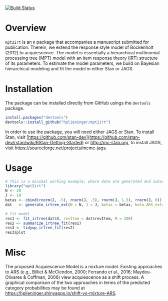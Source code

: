 
<!-- README.md is generated from README.Rmd. Please edit that file -->
[![Build Status](https://travis-ci.org/hplieninger/mpt2irt.svg?branch=master)](https://travis-ci.org/hplieninger/mpt2irt)

Overview
========

`mpt2irt` is an `R` package that accompanies a manuscript submitted for publication. Therein, we extend the response style model of Böckenholt (2012) to acquiescence. The model is essentially a hierarchical multinomial processing tree (MPT) model with an item response theory (IRT) structure of its parameters. To estimate the model parameters, we build on Bayesian hierarchical modeling and fit the model in either Stan or JAGS.

Installation
============

The package can be installed directly from GitHub usings the `devtools` package.

``` r
install.packages("devtools")
devtools::install_github("hplieninger/mpt2irt")
```

In order to use the package, you will need either JAGS or Stan. To install Stan, visit [https://github.com/stan-dev](https://github.com/stan-dev/rstan/wiki/RStan-Getting-Started) or <http://mc-stan.org>, to install JAGS, visit <https://sourceforge.net/projects/mcmc-jags>.

Usage
=====

``` r
# This is a minimal working example, where data are generated and subsequently fit.
library("mpt2irt")
N <- 20
J <- 10
betas <- cbind(rnorm(J, .5), rnorm(J, .5), rnorm(J, 1.5), rnorm(J, 0))
dat   <- generate_irtree_ext(N = N, J = J, betas = betas, beta_ARS_extreme = .5)

# fit model
res1 <- fit_irtree(dat$X, revItem = dat$revItem, M = 200)
res2 <- summarize_irtree_fit(res1)
res3 <- tidyup_irtree_fit(res2)
res3$plot
```

Misc
====

The proposed Acquiescence Model is a mixture model. Existing approaches to ARS (e.g., Billiet & McClendon, 2000; Ferrando et al., 2016; Maydeu-Olivares & Coffman, 2006) view acquiescence as a shift process. A graphical comparison of the two approaches in terms of the predicted category probabilities may be found at <https://hplieninger.shinyapps.io/shift-vs-mixture-ARS>.
